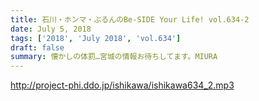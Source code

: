 ```yaml
---
title: 石川・ホンマ・ぶるんのBe-SIDE Your Life! vol.634-2
date: July 5, 2018
tags: ['2018', 'July 2018', 'vol.634']
draft: false
summary: 懐かしの体罰…宮城の情報お待ちしてます。MIURA
---
```


http://project-phi.ddo.jp/ishikawa/ishikawa634_2.mp3